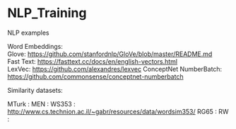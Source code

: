 # NLP_Training
NLP examples 

Word Embeddings: <br/>
Glove: https://github.com/stanfordnlp/GloVe/blob/master/README.md <br/>
Fast Text: https://fasttext.cc/docs/en/english-vectors.html <br/>
LexVec: https://github.com/alexandres/lexvec
ConceptNet NumberBatch: https://github.com/commonsense/conceptnet-numberbatch



Similarity datasets:

MTurk : 
MEN :
WS353 : http://www.cs.technion.ac.il/~gabr/resources/data/wordsim353/
RG65 : 
RW : 


